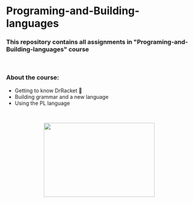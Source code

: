 <h1> Programing-and-Building-languages </h1>


<h3> This repository contains all assignments in "Programing-and-Building-languages" course </h3>

<br>

### About the course:

* Getting to know DrRacket :rocket:
* Building grammar and a new language
* Using the PL language

<br>

<p align='center'><a href="#"><img src="https://imgur.com/i0Ta1gR.png"  width="300" height="200" /></a></p>
